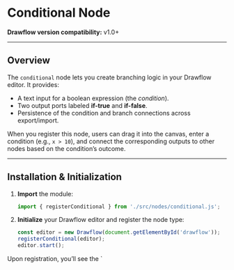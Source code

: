 # Conditional Node

**Drawflow version compatibility:** v1.0+

---

## Overview

The `conditional` node lets you create branching logic in your Drawflow editor. It provides:

- A text input for a boolean expression (the _condition_).
- Two output ports labeled **if-true** and **if-false**.
- Persistence of the condition and branch connections across export/import.

When you register this node, users can drag it into the canvas, enter a condition (e.g., `x > 10`), and connect the corresponding outputs to other nodes based on the condition’s outcome.

---

## Installation & Initialization

1. **Import** the module:

   ```js
   import { registerConditional } from './src/nodes/conditional.js';
   ```

2. **Initialize** your Drawflow editor and register the node type:

   ```js
   const editor = new Drawflow(document.getElementById('drawflow'));  
   registerConditional(editor);
   editor.start();
   ```

Upon registration, you’ll see the `